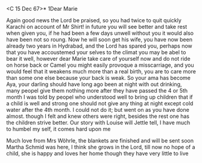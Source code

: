  <C 15 Dec 67>*
1Dear Marie

Again good news the Lord be praised, so you had twice to quit quickly Karachi on account of Mr Shirt! in future you will see better and take rest when given you, if he had been a few days unwell without you it would also have been not so roung. Now he will soon get his wife, you have now been already two years in Hydrabad, and the Lord has spared you, perhaps now that you have accoustemed your selves to the climat you may be abel to bear it well, however dear Marie take care of yourself now and do not ride on horse back or Camel you might easily provoque a misscarriage, and you would feel that it weakens much more than a real birth, you are to care more than some one else because your back is weak. So your ama has become Aya, your darling should have long ago been at night with out drinking, many peopel give them nothing more after they have passed the 4 or 5th month I was told by peopel who understood well to bring up children that if a child is well and strong one should not give any thing at night except cold water after the 4th month. I could not do it; but went on as you have done almost. though I felt and knew others were right, besides the rest one has the children strive better. Our story with Louise will Jettle tell, I have much to humbel my self, it comes hard upon me

Much love from Mrs Wöhrle, the blankets are finished and will be sent soon 
Martha Schmid was here, I think she grows in the Lord, till now no hope of a child, she is happy and loves her home though they have very little to live
